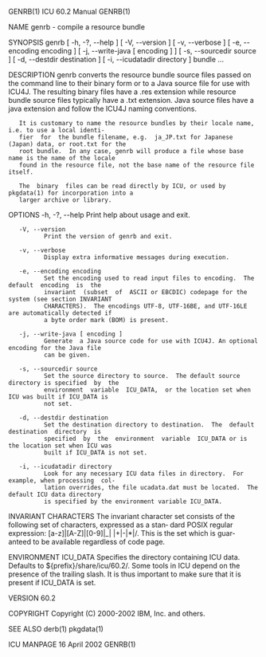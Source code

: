 GENRB(1)                                   ICU 60.2 Manual                                   GENRB(1)

NAME
       genrb - compile a resource bundle

SYNOPSIS
       genrb [ -h, -?, --help ] [ -V, --version ] [ -v, --verbose ] [ -e, --encoding encoding ] [ -j,
       --write-java [ encoding ] ] [ -s, --sourcedir source ] [ -d, --destdir  destination  ]  [  -i,
       --icudatadir directory ] bundle ...

DESCRIPTION
       genrb  converts  the  resource  bundle source files passed on the command line to their binary
       form or to a Java source file for use with ICU4J.  The resulting  binary  files  have  a  .res
       extension  while  resource  bundle  source  files typically have a .txt extension. Java source
       files have a java extension and follow the ICU4J naming conventions.

       It is customary to name the resource bundles by their locale name, i.e. to use a local identi‐
       fier  for  the bundle filename, e.g.  ja_JP.txt for Japanese (Japan) data, or root.txt for the
       root bundle.  In any case, genrb will produce a file whose base name is the name of the locale
       found in the resource file, not the base name of the resource file itself.

       The  binary  files can be read directly by ICU, or used by pkgdata(1) for incorporation into a
       larger archive or library.

OPTIONS
       -h, -?, --help
              Print help about usage and exit.

       -V, --version
              Print the version of genrb and exit.

       -v, --verbose
              Display extra informative messages during execution.

       -e, --encoding encoding
              Set the encoding used to read input files to encoding.  The  default  encoding  is  the
              invariant  (subset  of  ASCII or EBCDIC) codepage for the system (see section INVARIANT
              CHARACTERS).  The encodings UTF-8, UTF-16BE, and UTF-16LE are automatically detected if
              a byte order mark (BOM) is present.

       -j, --write-java [ encoding ]
              Generate  a Java source code for use with ICU4J. An optional encoding for the Java file
              can be given.

       -s, --sourcedir source
              Set the source directory to source.  The default source directory is specified  by  the
              environment  variable  ICU_DATA,  or the location set when ICU was built if ICU_DATA is
              not set.

       -d, --destdir destination
              Set the destination directory to destination.  The  default  destination  directory  is
              specified  by  the  environment  variable  ICU_DATA or is the location set when ICU was
              built if ICU_DATA is not set.

       -i, --icudatadir directory
              Look for any necessary ICU data files in directory.  For example, when processing  col‐
              lation overrides, the file ucadata.dat must be located.  The default ICU data directory
              is specified by the environment variable ICU_DATA.

INVARIANT CHARACTERS
       The invariant character set consists of the following set of characters, expressed as a  stan‐
       dard  POSIX regular expression: [a-z]|[A-Z]|[0-9]|_| |+|-|*|/.  This is the set which is guar‐
       anteed to be available regardless of code page.

ENVIRONMENT
       ICU_DATA  Specifies the directory containing ICU data. Defaults to  ${prefix}/share/icu/60.2/.
                 Some tools in ICU depend on the presence of the trailing slash. It is thus important
                 to make sure that it is present if ICU_DATA is set.

VERSION
       60.2

COPYRIGHT
       Copyright (C) 2000-2002 IBM, Inc. and others.

SEE ALSO
       derb(1)
       pkgdata(1)

ICU MANPAGE                                 16 April 2002                                    GENRB(1)
